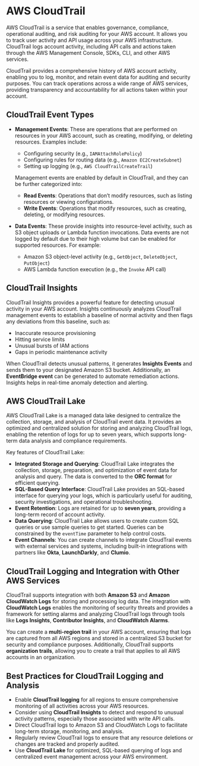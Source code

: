 # AWS CloudTrail
AWS CloudTrail is a service that enables governance, compliance, operational auditing, and risk auditing for your AWS account. It allows you to track user activity and API usage across your AWS infrastructure. CloudTrail logs account activity, including API calls and actions taken through the AWS Management Console, SDKs, CLI, and other AWS services.

CloudTrail provides a comprehensive history of AWS account activity, enabling you to log, monitor, and retain event data for auditing and security purposes. You can track operations across a wide range of AWS services, providing transparency and accountability for all actions taken within your account.

## CloudTrail Event Types
- **Management Events**: These are operations that are performed on resources in your AWS account, such as creating, modifying, or deleting resources. Examples include:
  - Configuring security (e.g., `IAMAttachRolePolicy`)
  - Configuring rules for routing data (e.g., `Amazon EC2CreateSubnet`)
  - Setting up logging (e.g., `AWS CloudTrailCreateTrail`)
  
  Management events are enabled by default in CloudTrail, and they can be further categorized into:
  - **Read Events**: Operations that don’t modify resources, such as listing resources or viewing configurations.
  - **Write Events**: Operations that modify resources, such as creating, deleting, or modifying resources.

- **Data Events**: These provide insights into resource-level activity, such as S3 object uploads or Lambda function invocations. Data events are not logged by default due to their high volume but can be enabled for supported resources. For example:
  - Amazon S3 object-level activity (e.g., `GetObject`, `DeleteObject`, `PutObject`)
  - AWS Lambda function execution (e.g., the `Invoke` API call)

## CloudTrail Insights
CloudTrail Insights provides a powerful feature for detecting unusual activity in your AWS account. Insights continuously analyzes CloudTrail management events to establish a baseline of normal activity and then flags any deviations from this baseline, such as:
  - Inaccurate resource provisioning
  - Hitting service limits
  - Unusual bursts of IAM actions
  - Gaps in periodic maintenance activity

When CloudTrail detects unusual patterns, it generates **Insights Events** and sends them to your designated Amazon S3 bucket. Additionally, an **EventBridge event** can be generated to automate remediation actions. Insights helps in real-time anomaly detection and alerting.

## AWS CloudTrail Lake
AWS CloudTrail Lake is a managed data lake designed to centralize the collection, storage, and analysis of CloudTrail event data. It provides an optimized and centralized solution for storing and analyzing CloudTrail logs, enabling the retention of logs for up to seven years, which supports long-term data analysis and compliance requirements.

Key features of CloudTrail Lake:
- **Integrated Storage and Querying**: CloudTrail Lake integrates the collection, storage, preparation, and optimization of event data for analysis and query. The data is converted to the **ORC format** for efficient querying.
- **SQL-Based Query Interface**: CloudTrail Lake provides an SQL-based interface for querying your logs, which is particularly useful for auditing, security investigations, and operational troubleshooting.
- **Event Retention**: Logs are retained for up to **seven years**, providing a long-term record of account activity.
- **Data Querying**: CloudTrail Lake allows users to create custom SQL queries or use sample queries to get started. Queries can be constrained by the `eventTime` parameter to help control costs.
- **Event Channels**: You can create channels to integrate CloudTrail events with external services and systems, including built-in integrations with partners like **Okta**, **LaunchDarkly**, and **Clumio**.

## CloudTrail Logging and Integration with Other AWS Services
CloudTrail supports integration with both **Amazon S3** and **Amazon CloudWatch Logs** for storing and processing log data. The integration with **CloudWatch Logs** enables the monitoring of security threats and provides a framework for setting alarms and analyzing CloudTrail logs through tools like **Logs Insights**, **Contributor Insights**, and **CloudWatch Alarms**.

You can create a **multi-region trail** in your AWS account, ensuring that logs are captured from all AWS regions and stored in a centralized S3 bucket for security and compliance purposes. Additionally, CloudTrail supports **organization trails**, allowing you to create a trail that applies to all AWS accounts in an organization.

## Best Practices for CloudTrail Logging and Analysis
- Enable **CloudTrail logging** for all regions to ensure comprehensive monitoring of all activities across your AWS resources.
- Consider using **CloudTrail Insights** to detect and respond to unusual activity patterns, especially those associated with write API calls.
- Direct CloudTrail logs to Amazon S3 and CloudWatch Logs to facilitate long-term storage, monitoring, and analysis.
- Regularly review CloudTrail logs to ensure that any resource deletions or changes are tracked and properly audited.
- Use **CloudTrail Lake** for optimized, SQL-based querying of logs and centralized event management across your AWS environment.
